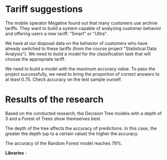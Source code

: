 # Tariff suggestions

The mobile operator Megaline found out that many customers use archive tariffs. They want to build a system capable of analyzing customer behavior and offering users a new tariff: "Smart" or "Ultra".

We have at our disposal data on the behavior of customers who have already switched to these tariffs (from the course project "Statistical Data Analysis"). We need to build a model for the classification task that will choose the appropriate tariff. 

We need to build a model with the maximum accuracy value. To pass the project successfully, we need to bring the proportion of correct answers to at least 0.75. Check accuracy on the test sample ourself.

# Results of the research

Based on the conducted research, the Decision Tree models with a depth of 3 and a Forest of Trees show themselves best.

The depth of the tree affects the accuracy of predictions. In this case, the greater the depth (up to a certain value) the higher the accuracy.

The accuracy of the Random Forest model reaches 79%.

**Libraries** - 
